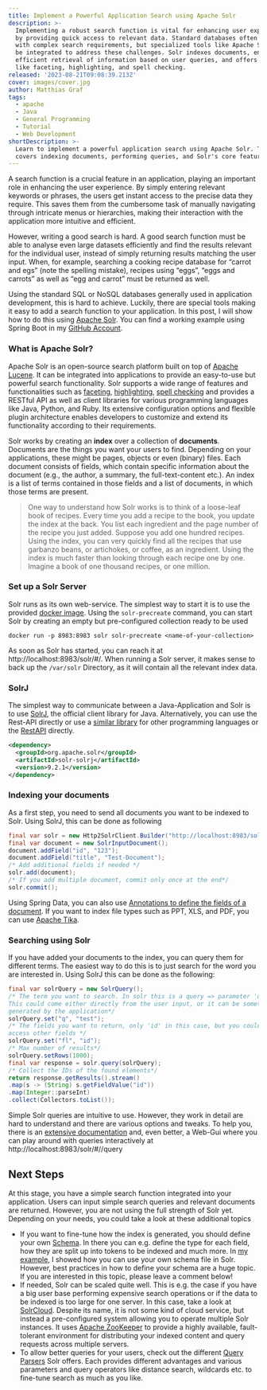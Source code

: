 ```yaml
---
title: Implement a Powerful Application Search using Apache Solr
description: >-
  Implementing a robust search function is vital for enhancing user experience
  by providing quick access to relevant data. Standard databases often struggle
  with complex search requirements, but specialized tools like Apache Solr can
  be integrated to address these challenges. Solr indexes documents, enabling
  efficient retrieval of information based on user queries, and offers features
  like faceting, highlighting, and spell checking.
released: '2023-08-21T09:08:39.213Z'
cover: images/cover.jpg
author: Matthias Graf
tags:
  - apache
  - Java
  - General Programming
  - Tutorial
  - Web Development
shortDescription: >-
  Learn to implement a powerful application search using Apache Solr. This guide
  covers indexing documents, performing queries, and Solr's core features.
---
```

A search function is a crucial feature in an application, playing an important role in enhancing the user experience. By simply entering relevant keywords or phrases, the users get instant access to the precise data they require. This saves them from the cumbersome task of manually navigating through intricate menus or hierarchies, making their interaction with the application more intuitive and efficient.

However, writing a good search is hard. A good search function must be able to analyse even large datasets efficiently and find the results relevant for the individual user, instead of simply returning results matching the user input. When, for example, searching a cooking recipe database for “carrot and egs” (note the spelling mistake), recipes using “eggs”, “eggs and carrots” as well as “egg and carrot” must be returned as well.

Using the standard SQL or NoSQL databases generally used in application development, this is hard to achieve. Luckily, there are special tools making it easy to add a search function to your application. In this post, I will show how to do this using
[Apache Solr](https://solr.apache.org/). You can find a working example using Spring Boot in my [GitHub Account](https://github.com/lizzyTheLizard/solr-example).

### What is Apache Solr?

Apache Solr is an open-source search platform built on top of [Apache Lucene](https://lucene.apache.org/). It can be integrated into applications to provide an easy-to-use but powerful search functionality. Solr supports a wide range of features and functionalities such as [faceting](https://solr.apache.org/guide/solr/latest/query-guide/faceting.html), [highlighting](https://solr.apache.org/guide/solr/latest/query-guide/highlighting.html), [spell checking](https://solr.apache.org/guide/solr/latest/query-guide/spell-checking.html#configuring-the-spellcheckcomponent) and provides a RESTful API as well as client libraries for various programming languages like Java, Python, and Ruby. Its extensive configuration options and flexible plugin architecture enables developers to customize and extend its functionality according to their requirements.

Solr works by creating an **index** over a collection of **documents**. Documents are the things you want your users to find. Depending on your applications, these might be pages, objects or even (binary) files. Each document consists of fields, which contain specific information about the document (e.g., the author, a summary, the full-text-content etc.). An index is a list of terms contained in those fields and a list of documents, in which those terms are present.

> One way to understand how Solr works is to think of a loose-leaf book of recipes. Every time you add a recipe to the book, you update the index at the back. You list each ingredient and the page number of the recipe you just added. Suppose you add one hundred recipes. Using the index, you can very quickly find all the recipes that use garbanzo beans, or artichokes, or coffee, as an ingredient. Using the index is much faster than looking through each recipe one by one. Imagine a book of one thousand recipes, or one million.

### Set up a Solr Server

Solr runs as its own web-service. The simplest way to start it is to use the provided [docker image](https://hub.docker.com/%5F/solr/). Using the `solr-precreate` command, you can start Solr by creating an empty but pre-configured collection ready to be used

```
docker run -p 8983:8983 solr solr-precreate <name-of-your-collection>
```

As soon as Solr has started, you can reach it at http://localhost:8983/solr/#/. When running a Solr server, it makes sense to back up the `/var/solr` Directory, as it will contain all the relevant index data.

### SolrJ

The simplest way to communicate between a Java-Application and Solr is to use [SolrJ](https://solr.apache.org/guide/solr/latest/deployment-guide/solrj.html), the official client library for Java. Alternatively, you can use the Rest-API directly or use a [similar library](https://solr.apache.org/guide/solr/latest/deployment-guide/client-apis.html) for other programming languages or the [RestAPI](https://solr.apache.org/guide/solr/latest/configuration-guide/v2-api.html) directly.

```xml
<dependency>
  <groupId>org.apache.solr</groupId>
  <artifactId>solr-solrj</artifactId>
  <version>9.2.1</version>
</dependency>
```

### Indexing your documents

As a first step, you need to send all documents you want to be indexed to Solr. Using SolrJ, this can be done as following

```java
final var solr = new Http2SolrClient.Builder("http://localhost:8983/solr/<name-of-your-index>").build();
final var document = new SolrInputDocument();
document.addField("id", "123");
document.addField("title", "Test-Document");
/* Add additional fields if needed */
solr.add(document);
/* If you add multiple document, commit only once at the end*/
solr.commit();
```

Using Spring Data, you can also use [Annotations to define the fields of a document](https://www.baeldung.com/spring-data-solr). If you want to index file types such as PPT, XLS, and PDF, you can use [Apache Tika](https://tika.apache.org/).

### Searching using Solr

If you have added your documents to the index, you can query them for different terms. The easiest way to do this is to just search for the word you are interested in. Using SolrJ this can be done as the following:

```java
final var solrQuery = new SolrQuery();
/* The term you want to search. In solr this is a query => parameter 'q'
This could come either directly from the user input, or it can be something
generated by the application*/
solrQuery.set("q", "test");
/* The fields you want to return, only 'id' in this case, but you could also
access other fields */
solrQuery.set("fl", "id");
/* Max number of results*/
solrQuery.setRows(1000);
final var response = solr.query(solrQuery);
/* Collect the IDs of the found elements*/
return response.getResults().stream()
.map(s -> (String) s.getFieldValue("id"))
.map(Integer::parseInt)
.collect(Collectors.toList());
```

Simple Solr queries are intuitive to use. However, they work in detail are hard to understand and there are various options and tweaks. To help you, there is an [extensive documentation](https://solr.apache.org/guide/solr/latest/query-guide/query-syntax-and-parsers.html) and, even better, a Web-Gui where you can play around with queries interactively at http://localhost:8983/solr/#/<name-of-your-index>/query

## Next Steps

At this stage, you have a simple search function integrated into your application. Users can input simple search queries and relevant documents are returned. However, you are not using the full strength of Solr yet. Depending on your needs, you could take a look at these additional topics

* If you want to fine-tune how the index is generated, you should define your own [Schema](https://solr.apache.org/guide/solr/latest/indexing-guide/schema-elements.html). In there you can e.g. define the type for each field, how they are split up into tokens to be indexed and much more. In [my example](https://github.com/lizzyTheLizard/solr-example), I showed how you can use your own schema file in Solr. However, best practices in how to define your schema are a huge topic. If you are interested in this topic, please leave a comment below!
* If needed, Solr can be scaled quite well. This is e.g. the case if you have a big user base performing expensive search operations or if the data to be indexed is too large for one server. In this case, take a look at [SolrCloud](https://solr.apache.org/guide/solr/latest/getting-started/tutorial-solrcloud.html). Despite its name, it is not some kind of cloud service, but instead a pre-configured system allowing you to operate multiple Solr instances. It uses [Apache ZooKeeper](https://zookeeper.apache.org/) to provide a highly available, fault-tolerant environment for distributing your indexed content and query requests across multiple servers.
* To allow better queries for your users, check out the different [Query Parsers](https://solr.apache.org/guide/solr/latest/query-guide/query-syntax-and-parsers.html) Solr offers. Each provides different advantages and various parameters and query operators like distance search, wildcards etc. to fine-tune search as much as you like.
